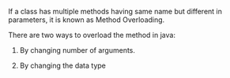 If a class has multiple methods having same name but different in parameters, it is known as Method Overloading.

There are two ways to overload the method in java:

1. By changing number of arguments.

2. By changing the data type
